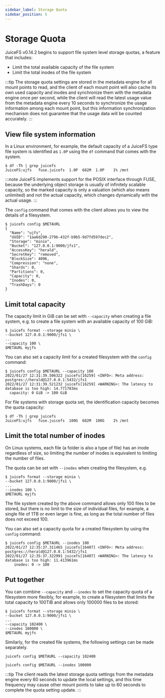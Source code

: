 ```yaml
---
sidebar_label: Storage Quota
sidebar_position: 5
---
```

# Storage Quota

JuiceFS v0.14.2 begins to support file system level storage quotas, a feature that includes:

- Limit the total available capacity of the file system
- Limit the total inodes of the file system

:::tip
The storage quota settings are stored in the metadata engine for all mount points to read, and the client of each mount point will also cache its own used capacity and inodes and synchronize them with the metadata engine once per second, while the client will read the latest usage value from the metadata engine every 10 seconds to synchronize the usage information among each mount point, but this information synchronization mechanism does not guarantee that the usage data will be counted accurately.
:::

## View file system information

In a Linux environment, for example, the default capacity of a JuiceFS type file system is identified as `1.0P` using the `df` command that comes with the system.

```shell
$ df -Th | grep juicefs
JuiceFS:ujfs   fuse.juicefs  1.0P  682M  1.0P    1% /mnt
```

:::note
JuiceFS implements support for the POSIX interface through FUSE, because the underlying object storage is usually of infinitely scalable capacity, so the marked capacity is only a valuation (which also means unlimited) and not the actual capacity, which changes dynamically with the actual usage.
:::

The `config` command that comes with the client allows you to view the details of a filesystem.

```shell
$ juicefs config $METAURL
{
  "Name": "ujfs",
  "UUID": "1aa6d290-279b-432f-b9b5-9d7fd597dec2",
  "Storage": "minio",
  "Bucket": "127.0.0.1:9000/jfs1",
  "AccessKey": "herald",
  "SecretKey": "removed",
  "BlockSize": 4096,
  "Compression": "none",
  "Shards": 0,
  "Partitions": 0,
  "Capacity": 0,
  "Inodes": 0,
  "TrashDays": 0
}
```

## Limit total capacity

The capacity limit in GiB can be set with `--capacity` when creating a file system, e.g. to create a file system with an available capacity of 100 GiB:

```shell
$ juicefs format --storage minio \
--bucket 127.0.0.1:9000/jfs1 \
...
--capacity 100 \
$METAURL myjfs
```

You can also set a capacity limit for a created filesystem with the `config` command:

```shell
$ juicefs config $METAURL --capacity 100
2022/01/27 12:31:39.506322 juicefs[16259] <INFO>: Meta address: postgres://herald@127.0.0.1:5432/jfs1
2022/01/27 12:31:39.521232 juicefs[16259] <WARNING>: The latency to database is too high: 14.771783ms
  capacity: 0 GiB -> 100 GiB
```

For file systems with storage quota set, the identification capacity becomes the quota capacity:

```shell
$ df -Th | grep juicefs
JuiceFS:ujfs   fuse.juicefs  100G  682M  100G    1% /mnt
```

## Limit the total number of inodes

On Linux systems, each file (a folder is also a type of file) has an inode regardless of size, so limiting the number of inodes is equivalent to limiting the number of files.

The quota can be set with `--inodes` when creating the filesystem, e.g.

```shell
$ juicefs format --storage minio \
--bucket 127.0.0.1:9000/jfs1 \
...
--inodes 100 \
$METAURL myjfs
```

The file system created by the above command allows only 100 files to be stored, but there is no limit to the size of individual files, for example, a single file of 1TB or even larger is fine, as long as the total number of files does not exceed 100.

You can also set a capacity quota for a created filesystem by using the `config` command:

```shell
$ juicefs config $METAURL --inodes 100
2022/01/27 12:35:37.311465 juicefs[16407] <INFO>: Meta address: postgres://herald@127.0.0.1:5432/jfs1
2022/01/27 12:35:37.322991 juicefs[16407] <WARNING>: The latency to database is too high: 11.413961ms
    inodes: 0 -> 100
```

## Put together

You can combine `--capacity` and `--inodes` to set the capacity quota of a filesystem more flexibly, for example, to create a filesystem that limits the total capacity to 100TiB and allows only 100000 files to be stored:

```shell
$ juicefs format --storage minio \
--bucket 127.0.0.1:9000/jfs1 \
...
--capacity 102400 \
--inodes 100000 \
$METAURL myjfs
```

Similarly, for the created file systems, the following settings can be made separately.

```shell
juicefs config $METAURL --capacity 102400
```

```shell
juicefs config $METAURL --inodes 100000
```

:::tip
The client reads the latest storage quota settings from the metadata engine every 60 seconds to update the local settings, and this time frequency may cause other mount points to take up to 60 seconds to complete the quota setting update.
:::
